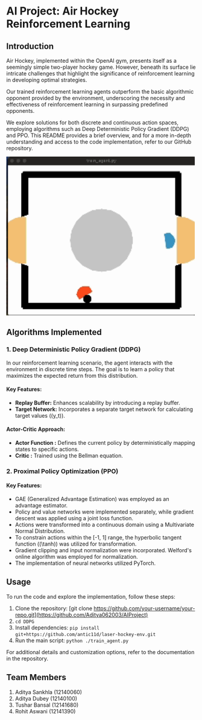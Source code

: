# AI Project: Air Hockey Reinforcement Learning

## Introduction

Air Hockey, implemented within the OpenAI gym, presents itself as a seemingly simple two-player hockey game. However, beneath its surface lie intricate challenges that highlight the significance of reinforcement learning in developing optimal strategies.

Our trained reinforcement learning agents outperform the basic algorithmic opponent provided by the environment, underscoring the necessity and effectiveness of reinforcement learning in surpassing predefined opponents.

We explore solutions for both discrete and continuous action spaces, employing algorithms such as Deep Deterministic Policy Gradient (DDPG) and PPO. This README provides a brief overview, and for a more in-depth understanding and access to the code implementation, refer to our GitHub repository.

<img src="DDPG/assets/demo.gif" alt="Air Hockey Demo" width="500"/>

## Algorithms Implemented

### 1. Deep Deterministic Policy Gradient (DDPG)

In our reinforcement learning scenario, the agent interacts with the environment in discrete time steps. The goal is to learn a policy that maximizes the expected return from this distribution.

#### Key Features:

- **Replay Buffer:** Enhances scalability by introducing a replay buffer.
- **Target Network:** Incorporates a separate target network for calculating target values (\(y_t\)).

#### Actor-Critic Approach:

- **Actor Function :** Defines the current policy by deterministically mapping states to specific actions.
- **Critic :** Trained using the Bellman equation.

### 2. Proximal Policy Optimization (PPO)

#### Key Features:

- GAE (Generalized Advantage Estimation) was employed as an advantage estimator.
- Policy and value networks were implemented separately, while gradient descent was applied using a joint loss function.
- Actions were transformed into a continuous domain using a Multivariate Normal Distribution.
- To constrain actions within the [-1, 1] range, the hyperbolic tangent function (\(\tanh\)) was utilized for transformation.
- Gradient clipping and input normalization were incorporated. Welford's online algorithm was employed for normalization.
- The implementation of neural networks utilized PyTorch.

## Usage

To run the code and explore the implementation, follow these steps:

1. Clone the repository: [git clone https://github.com/your-username/your-repo.git](https://github.com/Aditya062003/AIProject)
2. `cd DDPG`
3. Install dependencies: `pip install git+https://github.com/antic11d/laser-hockey-env.git`
4. Run the main script: `python ./train_agent.py`

For additional details and customization options, refer to the documentation in the repository.

## Team Members

1. Aditya Sankhla (12140060)
2. Aditya Dubey (12140100)
3. Tushar Bansal (12141680)
4. Rohit Aswani (12141390)
